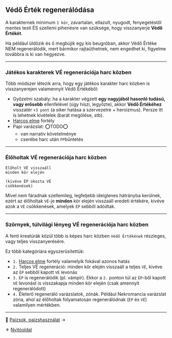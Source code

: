 ## Védő Érték regenerálódása

A karakternek minimum `1 kör`, zavartalan, ellazult, nyugodt, fenyegetéstől mentes testi ÉS szellemi pihenésre van szüksége, hogy visszanyerje **Védő Értékét**.

Ha például üldözik és ő megbújik egy kis beugróban, akkor Védő Értéke NEM regenerálódik, mert bármikor rajtaüthetnek, nem engedhet ki, figyelme továbbra is ki van hegyezve.

---
### Játékos karakterek VÉ regenerációja harc közben

Több módszer létezik arra, hogy egy játékos karakter harc közben is visszanyerejen valamennyit Védő Értékéből:

- Győzelmi szabály: ha a karakter végzett **egy nagyjából hasonló tudású, vagy erősebb** ellenfelével (úgy hiszi, legyőzte), akkor **Védő Értékéhez** visszatér `+3 pont` (a siker hatása a szervezetre + heroizmus). Persze itt is lehetnek kivételek (barát megölése, stb).
 - [Harcos elme](fortelyok.harci/harcos_elme.md) fortély 
 - Papi varázslat: ⭕TODO⭕
   - van narratív követelménye
   - cserébe harc után `FP`büntetés

---
### Élőholtak VÉ regenerációja harc közben

```
Élőholt VÉ visszaáll
minden kör elején

(kivéve ÉP okozta VÉ
csökkenések)
```

Mivel nem fáradnak szellemileg, legfeljebb ideiglenes hátrányba kerülnek, ezért az élőholtak `VÉ`-je **minden** kör elején visszaáll eredeti értékére, kivéve azok a `VÉ` csökkenések, amelyek `ÉP` sebből adódtak.

---
### Szörnyek, túlvilági lényeg VÉ regenerációja harc közben

A fenti kreatúrák közül több is képes harc közben `Védő Értékének` részleges, vagy teljes visszanyerésére.

Ez több kategóriára egyszerűsítettük:

- `1.` [Harcos elme](fortelyok.harci/harcos_elme.md) fortély valamelyik fokával azonos hatás
- `2.` Teljes VÉ regeneráció: minden kör elején visszaáll a teljes `VÉ`, kivéve az `ÉP` sebből kapott `VÉ` levonás
- `3.` `ÉP` is regenerálódik (pl. vámpír). Ekkor a `2.` ponton túl az `ÉP`-ből kapott `VÉ` levonást is visszakapja minden kör elején (csak amennyit regenerálódott)
- `4.` Életerő regeneráló varázslatok, zónák. Például Nekromancia varázslat zóna, ahol az élőholtak folyamatosan regenerálódnak (`ÉP` és `VÉ`) valamilyen mértékben.

---

🔗 [Pajzsok, pajzshasználat](064_02_09_pajzsok_pajzshasznalat.md) →

⚜️ [Nyitóoldal](start.md#6-harcrendszer-%EF%B8%8F)
